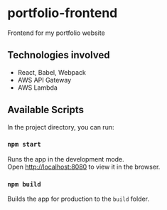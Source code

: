 # portfolio-frontend
Frontend for my portfolio website

## Technologies involved
* React, Babel, Webpack
* AWS API Gateway
* AWS Lambda

## Available Scripts

In the project directory, you can run:

### `npm start`

Runs the app in the development mode.<br>
Open [http://localhost:8080](http://localhost:8080) to view it in the browser.

### `npm build`

Builds the app for production to the `build` folder.<br>